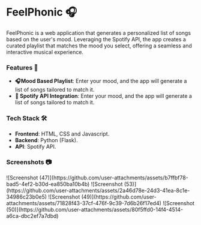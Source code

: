 <h1>FeelPhonic 🎧</h1>

FeelPhonic is a web application that generates a personalized list of songs based on the user's mood. Leveraging the Spotify API, the app creates a curated playlist that matches the mood you select, offering a seamless and interactive musical experience.

<h3>Features 🚀</h3>
<ul>
  <li><strong>🎧Mood Based Playlist</strong>: Enter your mood, and the app will generate a list of songs tailored to match it.</li>
  <li><strong>📡 Spotify API Integration</strong>: Enter your mood, and the app will generate a list of songs tailored to match it.</li>
</ul>

<h3>Tech Stack 🛠️</h3>
<ul>
  <li><strong>Frontend</strong>: HTML, CSS and Javascript.</li>
  <li><strong>Backend</strong>: Python (Flask).</li>
  <li><strong>API</strong>: Spotify API.</li>  
</ul>
<h3>Screenshots 📷</h3>
![Screenshot (47)](https://github.com/user-attachments/assets/b7ffbf78-bad5-4ef2-b30d-ea850ba10b4b)
![Screenshot (53)](https://github.com/user-attachments/assets/2a46d78e-24d3-41ea-8c1e-34986c23b0e5)
![Screenshot (49)](https://github.com/user-attachments/assets/71828f43-37cf-476f-9c39-7d6b26f17ed4)
![Screenshot (50)](https://github.com/user-attachments/assets/80f5ffd0-14f4-4514-a6ca-dbc2ef7a7dbd)

